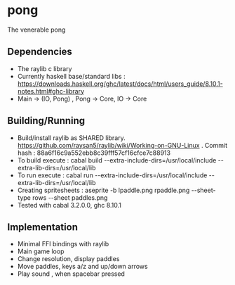 # pong
The venerable pong

## Dependencies
* The raylib c library
* Currently haskell base/standard libs : https://downloads.haskell.org/ghc/latest/docs/html/users_guide/8.10.1-notes.html#ghc-library
* Main -> (IO, Pong) , Pong -> Core, IO -> Core

## Building/Running
* Build/install raylib as SHARED library. https://github.com/raysan5/raylib/wiki/Working-on-GNU-Linux . Commit hash : 88a6f16c9a552ebb8c39fff57cf16cfce7c88913
* To build execute : cabal build --extra-include-dirs=/usr/local/include --extra-lib-dirs=/usr/local/lib
* To run execute : cabal run --extra-include-dirs=/usr/local/include --extra-lib-dirs=/usr/local/lib
* Creating spritesheets : aseprite -b lpaddle.png rpaddle.png --sheet-type rows --sheet paddles.png
* Tested with cabal 3.2.0.0, ghc 8.10.1

## Implementation
* Minimal FFI bindings with raylib
* Main game loop
* Change resolution, display paddles
* Move paddles, keys a/z and up/down arrows
* Play sound , when spacebar pressed
